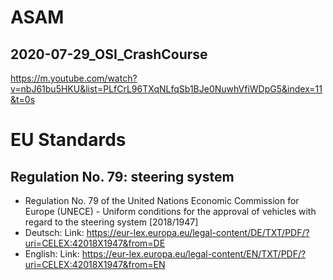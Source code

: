 
# ASAM
## 2020-07-29_OSI_CrashCourse
https://m.youtube.com/watch?v=nbJ61bu5HKU&list=PLfCrL96TXqNLfqSb1BJe0NuwhVfiWDpG5&index=11&t=0s

# EU Standards
## Regulation No. 79: steering system
* Regulation No. 79 of the United Nations Economic Commission for Europe (UNECE) - Uniform conditions for the approval of vehicles with regard to the steering system [2018/1947]
* Deutsch: Link: https://eur-lex.europa.eu/legal-content/DE/TXT/PDF/?uri=CELEX:42018X1947&from=DE
* English: Link: https://eur-lex.europa.eu/legal-content/EN/TXT/PDF/?uri=CELEX:42018X1947&from=EN
